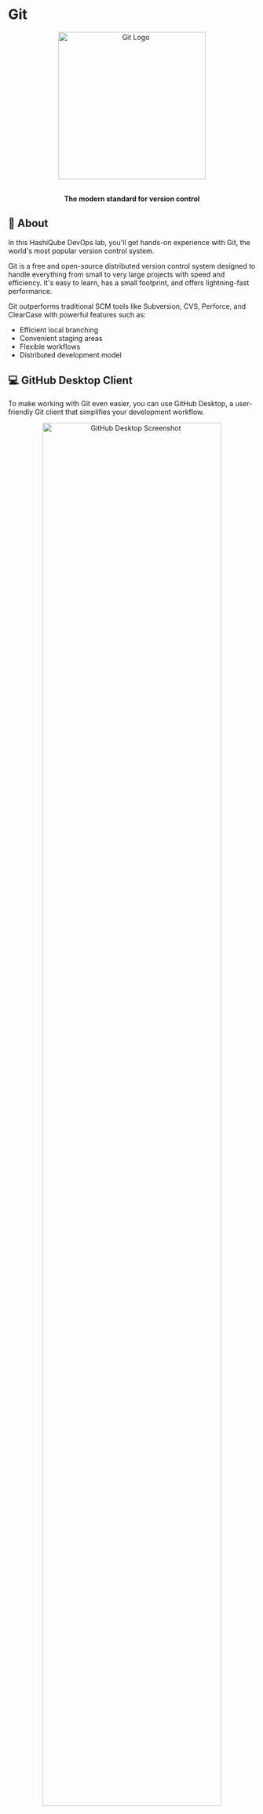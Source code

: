 # Git

<div align="center">
  <img src="images/git-logo.png" alt="Git Logo" width="300px">
  <br><br>
  <p><strong>The modern standard for version control</strong></p>
</div>

## 🚀 About

In this HashiQube DevOps lab, you'll get hands-on experience with Git, the world's most popular version control system.

Git is a free and open-source distributed version control system designed to handle everything from small to very large projects with speed and efficiency. It's easy to learn, has a small footprint, and offers lightning-fast performance.

Git outperforms traditional SCM tools like Subversion, CVS, Perforce, and ClearCase with powerful features such as:

- Efficient local branching
- Convenient staging areas
- Flexible workflows
- Distributed development model

## 💻 GitHub Desktop Client

To make working with Git even easier, you can use GitHub Desktop, a user-friendly Git client that simplifies your development workflow.

<div align="center">
  <a href="https://desktop.github.com/" target="_blank">
    <img src="images/github-desktop-screenshot.png" alt="GitHub Desktop Screenshot" width="85%">
  </a>
  <p><em>GitHub Desktop provides a user-friendly interface for Git operations</em></p>
</div>

[Download GitHub Desktop](https://desktop.github.com/)

GitHub Desktop helps you:

- Focus on your work instead of fighting with Git syntax
- Visualize changes with an intuitive interface
- Easily switch between branches
- Simplify common Git tasks with a few clicks
- Perfect for both beginners and experienced users

## 📑 Git Cheat Sheet

To help you quickly learn the most common Git commands, here's a handy cheat sheet you can use as a wallpaper:

<div align="center">
  <img src="images/git-cheatsheet-wallpaper.png" alt="Git Cheat Sheet Wallpaper" width="85%">
  <p><em>Git Cheat Sheet - A helpful reference for common Git commands</em></p>
</div>

## 🛠️ Essential Git Commands

### Getting Started

```bash
# Initialize a new Git repository
git init

# Clone an existing repository
git clone https://github.com/username/repository.git
```

### Making Changes

```bash
# Check status of your working directory
git status

# Add files to staging area
git add filename.txt      # Add specific file
git add .                 # Add all files

# Commit changes
git commit -m "Descriptive message"

# Commit all tracked changes without a separate add step
git commit -am "Descriptive message"
```

### Working with Branches

```bash
# List all branches
git branch

# Create a new branch
git branch branch-name

# Switch to a branch
git checkout branch-name

# Create and switch to a new branch in one command
git checkout -b branch-name

# Merge a branch into your current branch
git merge branch-name
```

### Remote Repositories

```bash
# Add a remote repository
git remote add origin https://github.com/username/repository.git

# Push changes to remote
git push origin branch-name

# Pull changes from remote
git pull origin branch-name

# Fetch changes without merging
git fetch origin
```

## 🔄 Common Git Workflows

### Feature Branch Workflow

1. Create a branch for a new feature: `git checkout -b new-feature`
2. Make changes and commit: `git commit -am "Add new feature"`
3. Push to remote: `git push origin new-feature`
4. Create a pull request for review
5. Merge into main branch after approval

### Gitflow Workflow

- `main` branch contains production code
- `develop` branch for ongoing development
- Feature branches for new features
- Release branches for release preparation
- Hotfix branches for urgent production fixes

## 🔗 Additional Resources

- [Git Official Website](https://git-scm.com/)
- [Pro Git Book](https://git-scm.com/book/en/v2) - Comprehensive free online book
- [GitHub Learning Lab](https://lab.github.com/) - Interactive tutorials
- [Git Cheat Sheet by GitHub](https://education.github.com/git-cheat-sheet-education.pdf)
- [Learn Git Branching](https://learngitbranching.js.org/) - Interactive visualization tool
- [Oh Shit, Git!?!](https://ohshitgit.com/) - Helping you fix Git mistakes

